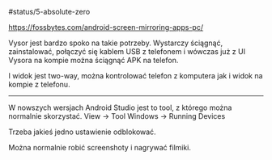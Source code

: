 #status/5-absolute-zero 

https://fossbytes.com/android-screen-mirroring-apps-pc/

Vysor jest bardzo spoko na takie potrzeby. Wystarczy ściągnąć, zainstalować, połączyć się kablem USB z telefonem i wówczas już z UI Vysora na kompie można ściągnąć APK na telefon. 

I widok jest two-way, można kontrolować telefon z komputera jak i widok na kompie z telefonu.

---

W nowszych wersjach Android Studio jest to tool, z którego można normalnie skorzystać. 
View -> Tool Windows -> Running Devices

Trzeba jakieś jedno ustawienie odblokować.

Można normalnie robić screenshoty i nagrywać filmiki.
